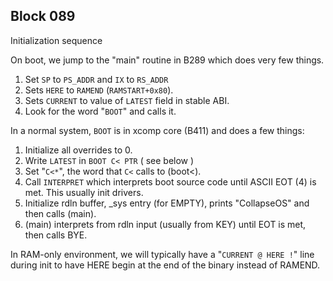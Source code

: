 ## Block 089
Initialization sequence

On boot, we jump to the "main" routine in B289 which does
very few things.

1. Set `SP` to `PS_ADDR` and `IX` to `RS_ADDR`
2. Sets `HERE` to `RAMEND` (`RAMSTART+0x80`).
3. Sets `CURRENT` to value of `LATEST` field in stable ABI.
4. Look for the word "`BOOT`" and calls it.

In a normal system, `BOOT` is in xcomp core (B411) and does a
few things:

1. Initialize all overrides to 0.
2. Write `LATEST` in `BOOT C< PTR` ( see below )
3. Set "`C<*`", the word that `C<` calls to (boot<).
4. Call `INTERPRET` which interprets boot source code until
   ASCII EOT (4) is met. This usually init drivers.
5. Initialize rdln buffer, _sys entry (for EMPTY), prints
   "CollapseOS" and then calls (main).
6. (main) interprets from rdln input (usually from KEY) until
   EOT is met, then calls BYE.

In RAM-only environment, we will typically have a
"`CURRENT @ HERE !`" line during init to have HERE begin at the
end of the binary instead of RAMEND.

